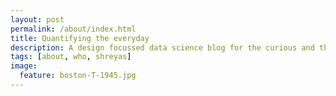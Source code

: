 ```yaml
---
layout: post
permalink: /about/index.html
title: Quantifying the everyday
description: A design focussed data science blog for the curious and the numerically inclined.
tags: [about, who, shreyas]
image:
  feature: boston-T-1945.jpg
---
```

